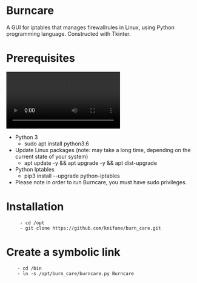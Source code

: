 # Burncare

A GUI for iptables that manages firewallrules in Linux, using Python programming language. Constructed with Tkinter.

# Prerequisites
![linux prerequisites gif](https://github.com/knifane/burn_care/blob/main/images/Linux%20prereqs_1.mp4)

 - Python 3
	- sudo apt install python3.6
 - Update Linux packages (note: may take a long time, depending on the current state of your system)
	- apt update -y && apt upgrade -y && apt dist-upgrade
 - Python Iptables
	- pip3 install --upgrade python-iptables
- Please note in order to run Burncare, you must have sudo privileges.

# Installation
		 - cd /opt
		 - git clone https://github.com/knifane/burn_care.git

# Create a symbolic link
		- cd /bin
		- ln -s /opt/burn_care/burncare.py Burncare
 
